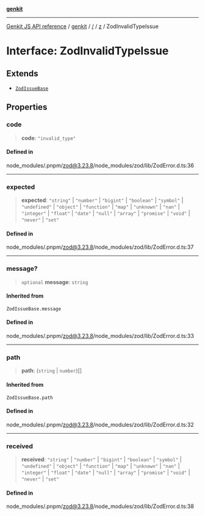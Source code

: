 [**genkit**](../../../README.md)

***

[Genkit JS API reference](../../../../README.md) / [genkit](../../../README.md) / [/](../../../README.md) / [z](../README.md) / ZodInvalidTypeIssue

# Interface: ZodInvalidTypeIssue

## Extends

- [`ZodIssueBase`](../type-aliases/ZodIssueBase.md)

## Properties

### code

> **code**: `"invalid_type"`

#### Defined in

node\_modules/.pnpm/zod@3.23.8/node\_modules/zod/lib/ZodError.d.ts:36

***

### expected

> **expected**: `"string"` \| `"number"` \| `"bigint"` \| `"boolean"` \| `"symbol"` \| `"undefined"` \| `"object"` \| `"function"` \| `"map"` \| `"unknown"` \| `"nan"` \| `"integer"` \| `"float"` \| `"date"` \| `"null"` \| `"array"` \| `"promise"` \| `"void"` \| `"never"` \| `"set"`

#### Defined in

node\_modules/.pnpm/zod@3.23.8/node\_modules/zod/lib/ZodError.d.ts:37

***

### message?

> `optional` **message**: `string`

#### Inherited from

`ZodIssueBase.message`

#### Defined in

node\_modules/.pnpm/zod@3.23.8/node\_modules/zod/lib/ZodError.d.ts:33

***

### path

> **path**: (`string` \| `number`)[]

#### Inherited from

`ZodIssueBase.path`

#### Defined in

node\_modules/.pnpm/zod@3.23.8/node\_modules/zod/lib/ZodError.d.ts:32

***

### received

> **received**: `"string"` \| `"number"` \| `"bigint"` \| `"boolean"` \| `"symbol"` \| `"undefined"` \| `"object"` \| `"function"` \| `"map"` \| `"unknown"` \| `"nan"` \| `"integer"` \| `"float"` \| `"date"` \| `"null"` \| `"array"` \| `"promise"` \| `"void"` \| `"never"` \| `"set"`

#### Defined in

node\_modules/.pnpm/zod@3.23.8/node\_modules/zod/lib/ZodError.d.ts:38
